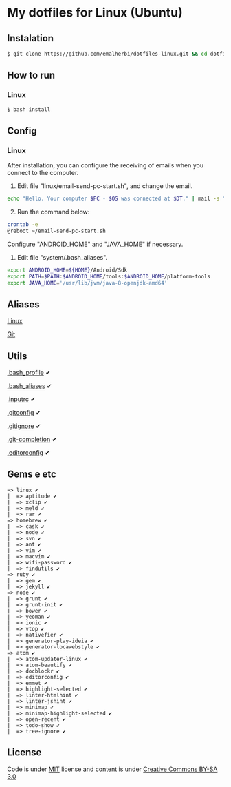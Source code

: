 # My dotfiles for Linux (Ubuntu)

## Instalation

```bash
$ git clone https://github.com/emalherbi/dotfiles-linux.git && cd dotfiles
```

## How to run

### Linux

```bash
$ bash install
```

## Config

### Linux

After installation, you can configure the receiving of emails when you connect to the computer.

1. Edit file "linux/email-send-pc-start.sh", and change the email.

```bash
echo "Hello. Your computer $PC - $OS was connected at $DT." | mail -s "[$PC - $OS] Access $DT" email@email.com
```

2. Run the command below:

```bash
crontab -e
@reboot ~/email-send-pc-start.sh
```

Configure "ANDROID_HOME" and "JAVA_HOME" if necessary.

1. Edit file "system/.bash_aliases".

```bash
export ANDROID_HOME=${HOME}/Android/Sdk
export PATH=$PATH:$ANDROID_HOME/tools:$ANDROID_HOME/platform-tools
export JAVA_HOME='/usr/lib/jvm/java-8-openjdk-amd64'
```

## Aliases

[Linux](https://github.com/emalherbi/dotfiles-linux/blob/master/system/.bash_aliases)

[Git](https://github.com/emalherbi/dotfiles-linux/blob/master/git/.gitconfig)

## Utils

[.bash_profile](https://github.com/emalherbi/dotfiles-linux/blob/master/system/.bash_profile) ✔

[.bash_aliases](https://github.com/emalherbi/dotfiles-linux/blob/master/system/.bash_aliases) ✔

[.inputrc](https://github.com/emalherbi/dotfiles-linux/blob/master/system/.inputrc) ✔

[.gitconfig](https://github.com/emalherbi/dotfiles-linux/blob/master/git/.gitconfig) ✔

[.gitignore](https://github.com/emalherbi/dotfiles-linux/blob/master/git/.gitignore) ✔

[.git-completion](https://raw.githubusercontent.com/git/git/master/contrib/completion/git-completion.bash) ✔

[.editorconfig](https://github.com/emalherbi/dotfiles-linux/blob/master/atom/.editorconfig) ✔

## Gems e etc

```
=> linux ✔
|  => aptitude ✔
|  => xclip ✔
|  => meld ✔
|  => rar ✔
=> homebrew ✔
|  => cask ✔
|  => node ✔
|  => svn ✔
|  => ant ✔
|  => vim ✔
|  => macvim ✔
|  => wifi-password ✔
|  => findutils ✔
=> ruby ✔
|  => gem ✔
|  => jekyll ✔
=> node ✔
|  => grunt ✔
|  => grunt-init ✔
|  => bower ✔
|  => yeoman ✔
|  => ionic ✔
|  => vtop ✔
|  => nativefier ✔
|  => generator-play-ideia ✔
|  => generator-locawebstyle ✔
=> atom ✔
|  => atom-updater-linux ✔
|  => atom-beautify ✔
|  => docblockr ✔
|  => editorconfig ✔
|  => emmet ✔
|  => highlight-selected ✔
|  => linter-htmlhint ✔
|  => linter-jshint ✔
|  => minimap ✔
|  => minimap-highlight-selected ✔
|  => open-recent ✔
|  => todo-show ✔
|  => tree-ignore ✔
```

## License

Code is under [MIT](http://davidsonfellipe.mit-license.org) license and content is under [Creative Commons BY-SA 3.0](http://creativecommons.org/licenses/by-sa/3.0/deed.en_US)
